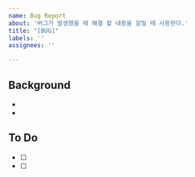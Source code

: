 ```yaml
---
name: Bug Report
about: '버그가 발생했을 때 해결 할 내용을 알릴 때 사용한다.'
title: "[BUG]"
labels: ''
assignees: ''

---
```


## Background
-
-

## To Do
- [ ] 
- [ ]
